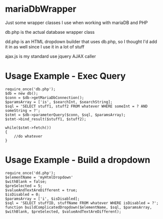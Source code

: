 # mariaDbWrapper
Just some wrapper classes I use when working with mariaDB and PHP

db.php is the actual database wrapper class

dd.php is an HTML dropdown builder that uses db.php, so I thought I'd add it in as well since I use it in a lot of stuff

ajax.js is my standard use jquery AJAX caller

# Usage Example - Exec Query
    require_once('db.php');
    $db = new db();
    $conn = $db->getMariaDbConnection();
    $paramsArray = ['is', $searchInt, $searchString];
    $sql = 'SELECT stuff1, stuff2 FROM whatever WHERE someInt = ? AND someString = ?';		
    $stmt = $db->parameterQuery($conn, $sql, $paramsArray);
    $stmt->bind_result($stuff1, $stuff2);
		
    while($stmt->fetch())
    {
	    //do whatever
    }
	
# Usage Example - Build a dropdown
    require_once('dd.php');
    $elementName = 'myHtmlDropdown'
    $withBlank = false;
    $preSelected = 5;
    $valueAndTextAreDifferent = true;
    $isDisabled = 0;
    $paramsArray = ['i', $isDisabled];
    $sql = 'SELECT stuffID, stuffName FROM whatever WHERE isDisabled = ?';	
    function buildComplicatedDropdown($elementName, $sql, $paramsArray, $withBlank, $preSelected, $valueAndTextAreDifferent);
    
